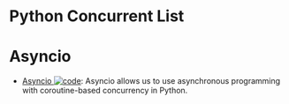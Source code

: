 # Python Concurrent List

# Asyncio

- [Asyncio ![code](https://ng-tech.icu/assets/code.svg)](https://superfastpython.com/python-asyncio/): Asyncio allows us to use asynchronous programming with coroutine-based concurrency in Python.
